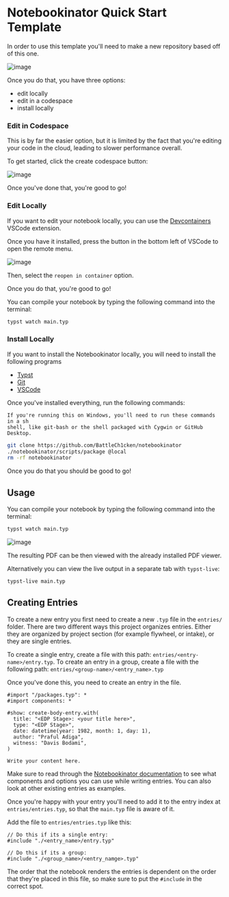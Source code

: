 # Notebookinator Quick Start Template

In order to use this template you'll need to make a new repository based off of this one.

![image](https://github.com/The-Notebookinator/quick-start-template/assets/75806385/18e038d1-fa42-47f2-afb1-05b70bb391d8)

Once you do that, you have three options:

- edit locally
- edit in a codespace
- install locally

### Edit in Codespace

This is by far the easier option, but it is limited by the fact that you're editing your code in the cloud, leading to slower performance overall.

To get started, click the create codespace button:

![image](https://github.com/The-Notebookinator/quick-start-template/assets/75806385/0b8a2c2b-e6b2-4099-aac2-49022fee93e9)

Once you've done that, you're good to go!

### Edit Locally

If you want to edit your notebook locally, you can use the [Devcontainers](https://marketplace.visualstudio.com/items?itemName=ms-vscode-remote.remote-containers) VSCode extension.

Once you have it installed, press the button in the bottom left of VSCode to open the remote menu.

![image](https://github.com/The-Notebookinator/quick-start-template/assets/75806385/93efc90f-e498-4870-a47e-e76989881bf9)

Then, select the `reopen in container` option.

Once you do that, you're good to go!

You can compile your notebook by typing the following command into the terminal:

```sh
typst watch main.typ
```

### Install Locally
If you want to install the Notebookinator locally, you will need to install the following programs

- [Typst](https://github.com/typst/typst?tab=readme-ov-file#installation)
- [Git](https://git-scm.com/downloads)
- [VSCode](https://code.visualstudio.com/)

Once you've installed everything, run the following commands:

```admonish info
If you're running this on Windows, you'll need to run these commands in a sh
shell, like git-bash or the shell packaged with Cygwin or GitHub Desktop.
```

```bash
git clone https://github.com/BattleCh1cken/notebookinator
./notebookinator/scripts/package @local
rm -rf notebookinator
```

Once you do that you should be good to go!

## Usage

You can compile your notebook by typing the following command into the terminal:

```sh
typst watch main.typ
```

![image](https://github.com/The-Notebookinator/quick-start-template/assets/75806385/dfb1ded7-ffe3-4dcc-aec4-a15a27fbf3b2)

The resulting PDF can be then viewed with the already installed PDF viewer.

Alternatively you can view the live output in a separate tab with `typst-live`:

```sh
typst-live main.typ
```

## Creating Entries

To create a new entry you first need to create a new `.typ` file in the `entries/` folder. There are two different ways this project organizes entries. Either they are organized by project section (for example flywheel, or intake), or they are single entries.

To create a single entry, create a file with this path: `entries/<entry-name>/entry.typ`.
To create an entry in a group, create a file with the following path: `entries/<group-name>/<entry_name>.typ`

Once you've done this, you need to create an entry in the file.

```typ
#import "/packages.typ": *
#import components: *

#show: create-body-entry.with(
  title: "<EDP Stage>: <your title here>",
  type: "<EDP Stage>",
  date: datetime(year: 1982, month: 1, day: 1),
  author: "Praful Adiga",
  witness: "Davis Bodami",
)

Write your content here.

```

Make sure to read through the [Notebookinator documentation](https://the-notebookinator.github.io/notebookinator/) to see what components and options you can use while writing entries. You can also look at other existing entries as examples.

Once you're happy with your entry you'll need to add it to the entry index at `entries/entries.typ`, so that the `main.typ` file is aware of it.

Add the file to `entries/entries.typ` like this:

```typ
// Do this if its a single entry:
#include "./<entry_name>/entry.typ"

// Do this if its a group:
#include "./<group_name>/<entry_namge>.typ"
```

The order that the notebook renders the entries is dependent on the order that they're placed in this file, so make sure to put the `#include` in the correct spot.
